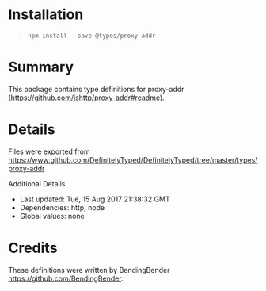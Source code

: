 # Installation
> `npm install --save @types/proxy-addr`

# Summary
This package contains type definitions for proxy-addr (https://github.com/jshttp/proxy-addr#readme).

# Details
Files were exported from https://www.github.com/DefinitelyTyped/DefinitelyTyped/tree/master/types/proxy-addr

Additional Details
 * Last updated: Tue, 15 Aug 2017 21:38:32 GMT
 * Dependencies: http, node
 * Global values: none

# Credits
These definitions were written by BendingBender <https://github.com/BendingBender>.
